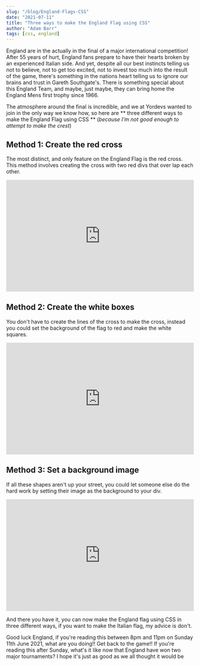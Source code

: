 ```yaml
---
slug: "/blog/England-Flags-CSS"
date: "2021-07-11"
title: "Three ways to make the England Flag using CSS"
author: "Adam Barr"
tags: [css, england]
---
```


England are in the actually in the final of a major international competition! After 55 years of hurt, England fans prepare to have their hearts broken by an experienced Italian side. And yet, despite all our best instincts telling us not to believe, not to get too excited, not to invest too much into the result of the game, there's something in the nations heart telling us to ignore our brains and trust in Gareth Southgate's. There is something special about this England Team, and maybe, just maybe, they can bring home the England Mens first trophy since 1966.

The atmosphere around the final is incredible, and we at Yordevs wanted to join in the only way we know how, so here are ** three different ways to make the England Flag using CSS ** (_because I'm not good enough to attempt to make the crest_)

## Method 1: Create the red cross

The most distinct, and only feature on the England Flag is the red cross. This method involves creating the cross with two red divs that over lap each other.

<iframe height="300" style="width: 100%;" scrolling="no" title="England Flag 1" src="https://codepen.io/4dambarr-the-selector/embed/bGWwxaB?default-tab=html%2Cresult" frameborder="no" loading="lazy" allowtransparency="true" allowfullscreen="true">
  See the Pen <a href="https://codepen.io/4dambarr-the-selector/pen/bGWwxaB">
  England Flag 1</a> by 4dambarr (<a href="https://codepen.io/4dambarr-the-selector">@4dambarr-the-selector</a>)
  on <a href="https://codepen.io">CodePen</a>.
</iframe>

## Method 2: Create the white boxes

You don't have to create the lines of the cross to make the cross, instead you could set the background of the flag to red and make the white squares.

<iframe height="300" style="width: 100%;" scrolling="no" title="England flag 2" src="https://codepen.io/4dambarr-the-selector/embed/PomGddz?default-tab=html%2Cresult" frameborder="no" loading="lazy" allowtransparency="true" allowfullscreen="true">
  See the Pen <a href="https://codepen.io/4dambarr-the-selector/pen/PomGddz">
  England flag 2</a> by 4dambarr (<a href="https://codepen.io/4dambarr-the-selector">@4dambarr-the-selector</a>)
  on <a href="https://codepen.io">CodePen</a>.
</iframe>

## Method 3: Set a background image

If all these shapes aren't up your street, you could let someone else do the hard work by setting their image as the background to your div.

<iframe height="300" style="width: 100%;" scrolling="no" title="" src="https://codepen.io/4dambarr-the-selector/embed/wvdzERJ?default-tab=html%2Cresult" frameborder="no" loading="lazy" allowtransparency="true" allowfullscreen="true">
  See the Pen <a href="https://codepen.io/4dambarr-the-selector/pen/wvdzERJ">
  </a> by 4dambarr (<a href="https://codepen.io/4dambarr-the-selector">@4dambarr-the-selector</a>)
  on <a href="https://codepen.io">CodePen</a>.
</iframe>

And there you have it, you can now make the England flag using CSS in three different ways, if you want to make the Italian flag, my advice is don't.

Good luck England, if you're reading this between 8pm and 11pm on Sunday 11th June 2021, what are you doing!! Get back to the game!! If you're reading this after Sunday, what's it like now that England have won two major tournaments? I hope it's just as good as we all thought it would be